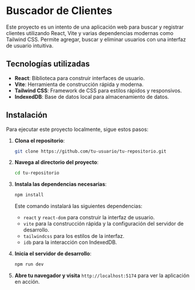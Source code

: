 # Buscador de Clientes

Este proyecto es un intento de una aplicación web para buscar y registrar clientes utilizando React, Vite y varias dependencias modernas como Tailwind CSS. Permite agregar, buscar y eliminar usuarios con una interfaz de usuario intuitiva.

## Tecnologías utilizadas

- **React**: Biblioteca para construir interfaces de usuario.
- **Vite**: Herramienta de construcción rápida y moderna.
- **Tailwind CSS**: Framework de CSS para estilos rápidos y responsivos.
- **IndexedDB**: Base de datos local para almacenamiento de datos.

## Instalación

Para ejecutar este proyecto localmente, sigue estos pasos:

1. **Clona el repositorio**:
    ```bash
    git clone https://github.com/tu-usuario/tu-repositorio.git
    ```

2. **Navega al directorio del proyecto**:
    ```bash
    cd tu-repositorio
    ```

3. **Instala las dependencias necesarias**:
    ```bash
    npm install
    ```

   Este comando instalará las siguientes dependencias:
   - `react` y `react-dom` para construir la interfaz de usuario.
   - `vite` para la construcción rápida y la configuración del servidor de desarrollo.
   - `tailwindcss` para los estilos de la interfaz.
   - `idb` para la interacción con IndexedDB.

4. **Inicia el servidor de desarrollo**:
    ```bash
    npm run dev
    ```

5. **Abre tu navegador y visita** `http://localhost:5174` para ver la aplicación en acción.
